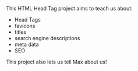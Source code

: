 This HTML Head Tag project aims to teach us about:
- Head Tags
- favicons
- titles
- search engine descriptions
- meta data
- SEO

This project also lets us tell Max about us! 